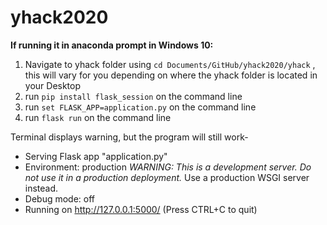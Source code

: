 # yhack2020

**If running it in anaconda prompt in Windows 10:**
1) Navigate to yhack folder using `cd Documents/GitHub/yhack2020/yhack` , this will vary for you depending on where the yhack folder is located in your Desktop
2) run `pip install flask_session` on the command line
3) run `set FLASK_APP=application.py` on the command line
4) run `flask run` on the command line

Terminal displays warning, but the program will still work-
* Serving Flask app "application.py"
* Environment: production
  *WARNING: This is a development server. Do not use it in a production deployment.*
  Use a production WSGI server instead.
* Debug mode: off
* Running on http://127.0.0.1:5000/ (Press CTRL+C to quit)
